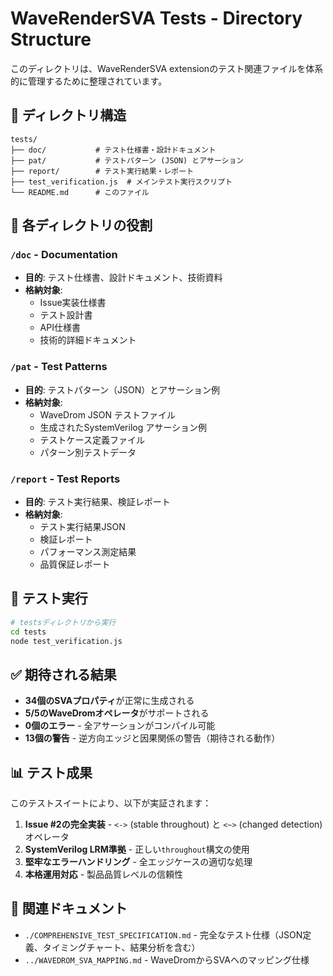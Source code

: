 # WaveRenderSVA Tests - Directory Structure

このディレクトリは、WaveRenderSVA extensionのテスト関連ファイルを体系的に管理するために整理されています。

## 📁 ディレクトリ構造

```
tests/
├── doc/           # テスト仕様書・設計ドキュメント
├── pat/           # テストパターン (JSON) とアサーション
├── report/        # テスト実行結果・レポート
├── test_verification.js  # メインテスト実行スクリプト
└── README.md      # このファイル
```

## 📂 各ディレクトリの役割

### `/doc` - Documentation
- **目的**: テスト仕様書、設計ドキュメント、技術資料
- **格納対象**: 
  - Issue実装仕様書
  - テスト設計書
  - API仕様書
  - 技術的詳細ドキュメント

### `/pat` - Test Patterns
- **目的**: テストパターン（JSON）とアサーション例
- **格納対象**:
  - WaveDrom JSON テストファイル
  - 生成されたSystemVerilog アサーション例
  - テストケース定義ファイル
  - パターン別テストデータ

### `/report` - Test Reports
- **目的**: テスト実行結果、検証レポート
- **格納対象**:
  - テスト実行結果JSON
  - 検証レポート
  - パフォーマンス測定結果
  - 品質保証レポート

## 🚀 テスト実行

```bash
# testsディレクトリから実行
cd tests
node test_verification.js
```

## ✅ 期待される結果

- **34個のSVAプロパティ**が正常に生成される
- **5/5のWaveDromオペレータ**がサポートされる
- **0個のエラー** - 全アサーションがコンパイル可能
- **13個の警告** - 逆方向エッジと因果関係の警告（期待される動作）

## 📊 テスト成果

このテストスイートにより、以下が実証されます：

1. **Issue #2の完全実装** - `<->` (stable throughout) と `<~>` (changed detection) オペレータ
2. **SystemVerilog LRM準拠** - 正しい`throughout`構文の使用
3. **堅牢なエラーハンドリング** - 全エッジケースの適切な処理
4. **本格運用対応** - 製品品質レベルの信頼性

## 📖 関連ドキュメント

- `./COMPREHENSIVE_TEST_SPECIFICATION.md` - 完全なテスト仕様（JSON定義、タイミングチャート、結果分析を含む）
- `../WAVEDROM_SVA_MAPPING.md` - WaveDromからSVAへのマッピング仕様

